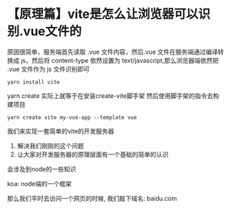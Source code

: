# 【原理篇】vite是怎么让浏览器可以识别.vue文件的
原因很简单，服务端首先读取 .vue 文件内容，然后.vue 文件在服务端通过编译转换成 js，然后将 content-type 依然设置为 text/javascript,那么浏览器端依然把 .vue 文件作为 js 文件识别即可

```
yarn install vite
```

yarn create 实际上就等于在安装create-vite脚手架 然后使用脚手架的指令去构建项目

```
yarn create vite my-vue-app --template vue
```

我们来实现一套简单的vite的开发服务器

1. 解决我们刚刚的这个问题
2. 让大家对开发服务器的原理层面有一个基础的简单的认识

会涉及到node的一些知识

koa: node端的一个框架

那么我们平时去访问一个网页的时候, 我们敲下域名: baidu.com

